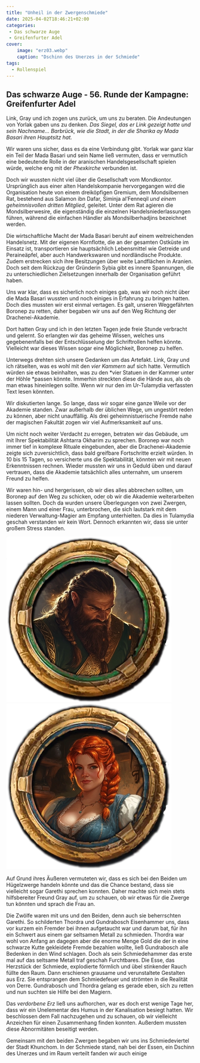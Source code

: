 ```yaml
---
title: "Unheil in der Zwergenschmiede"
date: 2025-04-02T18:46:21+02:00
categories:
 - Das schwarze Auge
 - Greifenfurter Adel
cover:
    image: "erz03.webp"
    caption: "Dschinn des Unerzes in der Schmiede"
tags:
  - Rollenspiel
---
```


## Das schwarze Auge - 56. Runde der Kampagne: Greifenfurter Adel

Link, Gray und ich zogen uns zurück, um uns zu beraten. Die Andeutungen von Yorlak gaben uns zu denken. *Das Siegel, das er Link gezeigt hatte und sein Nachname... Barbrück, wie die Stadt, in der die Sharika ay Mada Basari ihren Hauptsitz hat.*

Wir waren uns sicher, dass es da eine Verbindung gibt. Yorlak war ganz klar ein Teil der Mada Basari und sein Name ließ vermuten, dass er vermutlich eine bedeutende Rolle in der aranischen Handelsgesellschaft spielen würde, welche eng mit der *Phexkirche* verbunden ist.

Doch wir wussten nicht viel über die Gesellschaft vom Mondkontor. Ursprünglich aus einer alten Handelskompanie hervorgegangen wird die Organisation heute von einem dreiköpfigen Gremium, dem Mondsilbernen Rat, bestehend aus Salamon ibn Dafar, Siminja al’Fenneqil *und einem geheimnisvollen dritten Mitglied*, geleitet. Unter dem Rat agieren die Mondsilberwesire, die eigenständig die einzelnen Handelsniederlassungen führen, während die einfachen Händler als Mondsilberhadjins bezeichnet werden.

Die wirtschaftliche Macht der Mada Basari beruht auf einem weitreichenden Handelsnetz. Mit der eigenen Kornflotte, die an der gesamten Ostküste im Einsatz ist, transportieren sie hauptsächlich Lebensmittel wie Getreide und Peraineäpfel, aber auch Handwerkswaren und nordländische Produkte. Zudem erstrecken sich ihre Besitzungen über weite Landflächen in Aranien. Doch seit dem Rückzug der Gründerin Sybia gibt es innere Spannungen, die zu unterschiedlichen Zielsetzungen innerhalb der Organisation geführt haben.

Uns war klar, dass es sicherlich noch einiges gab, was wir noch nicht über die Mada Basari wussten und noch einiges in Erfahrung zu bringen hatten. Doch dies mussten wir erst einmal vertagen. Es galt, unseren Weggefährten Boronep zu retten, daher begaben wir uns auf den Weg Richtung der Drachenei-Akademie.

Dort hatten Gray und ich in den letzten Tagen jede freie Stunde verbracht und gelernt. So erlangten wir das geheime Wissen, welches uns gegebenenfalls bei der Entschlüsselung der Schriftrollen helfen könnte. Vielleicht war dieses Wissen sogar eine Möglichkeit, Boronep zu helfen.

Unterwegs drehten sich unsere Gedanken um das Artefakt. Link, Gray und ich rätselten, was es wohl mit den *vier Kammern* auf sich hatte. Vermutlich würden sie etwas beinhalten, was zu den *vier Statuen in der Kammer unter der Höhle *passen könnte. Immerhin streckten diese die Hände aus, als ob man etwas hineinlegen sollte. Wenn wir nur den im Ur-Tulamydia verfassten Text lesen könnten.

Wir diskutierten lange. So lange, dass wir sogar eine ganze Weile vor der Akademie standen. Zwar außerhalb der üblichen Wege, um ungestört reden zu können, aber nicht unauffällig. Als drei geheimnistuerische Fremde nahe der magischen Fakultät zogen wir viel Aufmerksamkeit auf uns.

Um nicht noch weiter Verdacht zu erregen, betraten wir das Gebäude, um mit Ihrer Spektabilität Ashtarra Okharim zu sprechen. Boronep war noch immer tief in komplexe Rituale eingebunden, aber die Drachenei-Akademie zeigte sich zuversichtlich, dass bald greifbare Fortschritte erzielt würden. In 10 bis 15 Tagen, so versicherte uns die Spektabilität, könnten wir mit neuen Erkenntnissen rechnen. Wieder mussten wir uns in Geduld üben und darauf vertrauen, dass die Akademie tatsächlich alles unternahm, um unserem Freund zu helfen.

Wir waren hin- und hergerissen, ob wir dies alles abbrechen sollten, um Boronep auf den Weg zu schicken, oder ob wir die Akademie weiterarbeiten lassen sollten. Doch da wurden unsere Überlegungen von zwei Zwergen, einem Mann und einer Frau, unterbrochen, die sich lautstark mit dem niederen Verwaltung-Magier am Empfang unterhielten. Da dies in Tulamydia geschah verstanden wir kein Wort. Dennoch erkannten wir, dass sie unter großem Stress standen.

![Gundrabosch Eisenhammer](token_GundraboschEisenhammer.webp) ![Thordra Eisenhammer](token_ThordraEisenhammer.webp)

Auf Grund ihres Äußeren vermuteten wir, dass es sich bei den Beiden um Hügelzwerge handeln könnte und das die Chance bestand, dass sie vielleicht sogar Garethi sprechen konnten. Daher machte sich mein stets hilfsbereiter Freund Gray auf, um zu schauen, ob wir etwas für die Zwerge tun könnten und sprach die Frau an.

Die Zwölfe waren mit uns und den Beiden, denn auch sie beherrschten Garethi. So schilderten Thordra und Gundrabosch Eisenhammer uns, dass vor kurzem ein Fremder bei ihnen aufgetaucht war und darum bat, für ihn ein Schwert aus einem gar seltsamen Metall zu schmieden. Thordra war wohl von Anfang an dagegen aber die enorme Menge Gold die der in eine schwarze Kutte gekleidete Fremde bezahlen wollte, ließ Gundrabosch alle Bedenken in den Wind schlagen. Doch als sein Schmiedehammer das erste mal auf das seltsame Metall traf geschah Furchtbares. Die Esse, das Herzstück der Schmiede, explodierte förmlich und übel stinkender Rauch füllte den Raum. Dann erschienen grausame und verunstaltete Gestalten aus Erz. Sie entsprangen dem Schmiedefeuer und strömten in die Realität von Derre. Gundrabosch und Thordra gelang es gerade eben, sich zu retten und nun suchten sie Hilfe bei den Magiern. 

Das *verdorbene Erz* ließ uns aufhorchen, war es doch erst wenige Tage her, dass wir ein Unelementar des Humus in der Kanalisation besiegt hatten. Wir beschlossen dem Fall nachzugehen und zu schauen, ob wir vielleicht Anzeichen für einen Zusammenhang finden konnten. Außerdem mussten diese Abnormitäten beseitigt werden. 

Gemeinsam mit den beiden Zwergen begaben wir uns ins Schmiedeviertel der Stadt Khunchom. In der Schmiede stand, nah bei der Essen, ein Dschinn des Unerzes und im Raum verteilt fanden wir auch einige